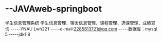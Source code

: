 # --JAVAweb-springboot
学生信息管理系统
  学生信息管理、宿舍信息管理、课程管理、选课管理、成绩查询
-----YNAU Lwh221
-----e-mail:2285813721@qq.com
-----数据库：mysql 5 
-----jdk1.8
